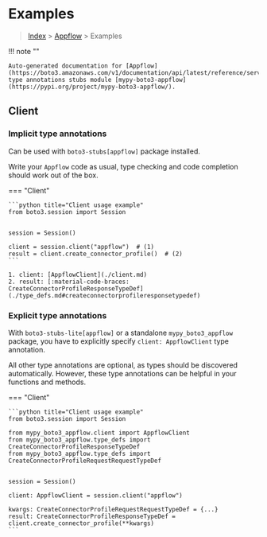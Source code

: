 # Examples

> [Index](../README.md) > [Appflow](./README.md) > Examples

!!! note ""

    Auto-generated documentation for [Appflow](https://boto3.amazonaws.com/v1/documentation/api/latest/reference/services/appflow.html#Appflow)
    type annotations stubs module [mypy-boto3-appflow](https://pypi.org/project/mypy-boto3-appflow/).

## Client

### Implicit type annotations

Can be used with `boto3-stubs[appflow]` package installed.

Write your `Appflow` code as usual,
type checking and code completion should work out of the box.


=== "Client"

    ```python title="Client usage example"
    from boto3.session import Session


    session = Session()

    client = session.client("appflow")  # (1)
    result = client.create_connector_profile()  # (2)
    ```

    1. client: [AppflowClient](./client.md)
    2. result: [:material-code-braces: CreateConnectorProfileResponseTypeDef](./type_defs.md#createconnectorprofileresponsetypedef) 






### Explicit type annotations

With `boto3-stubs-lite[appflow]`
or a standalone `mypy_boto3_appflow` package, you have to explicitly specify `client: AppflowClient` type annotation.

All other type annotations are optional, as types should be discovered automatically.
However, these type annotations can be helpful in your functions and methods.


=== "Client"

    ```python title="Client usage example"
    from boto3.session import Session

    from mypy_boto3_appflow.client import AppflowClient
    from mypy_boto3_appflow.type_defs import CreateConnectorProfileResponseTypeDef
    from mypy_boto3_appflow.type_defs import CreateConnectorProfileRequestRequestTypeDef


    session = Session()

    client: AppflowClient = session.client("appflow")

    kwargs: CreateConnectorProfileRequestRequestTypeDef = {...}
    result: CreateConnectorProfileResponseTypeDef = client.create_connector_profile(**kwargs)
    ```






